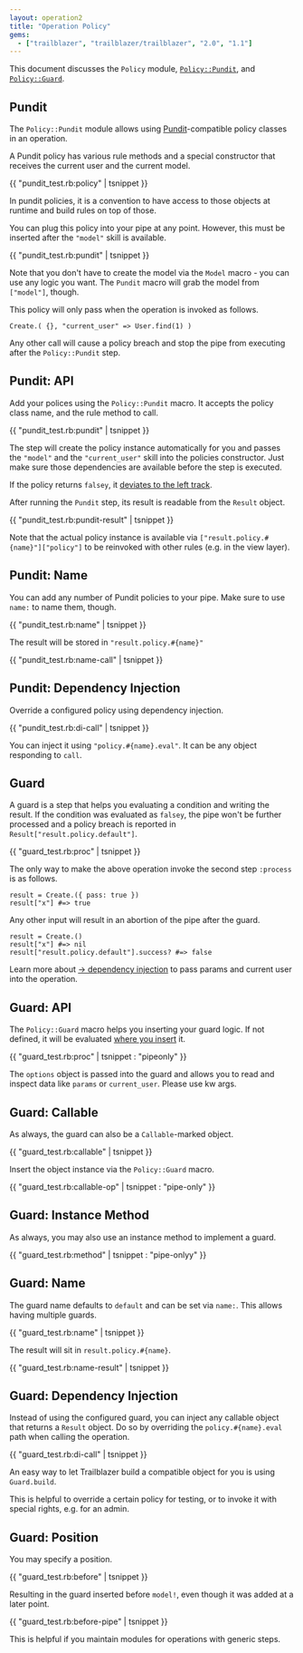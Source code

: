 ```yaml
---
layout: operation2
title: "Operation Policy"
gems:
  - ["trailblazer", "trailblazer/trailblazer", "2.0", "1.1"]
---
```


This document discusses the `Policy` module, [`Policy::Pundit`](#pundit), and [`Policy::Guard`](#guard).

## Pundit

The `Policy::Pundit` module allows using [Pundit](https://github.com/elabs/pundit)-compatible policy classes in an operation.

A Pundit policy has various rule methods and a special constructor that receives the current user and the current model.

{{  "pundit_test.rb:policy" | tsnippet }}

In pundit policies, it is a convention to have access to those objects at runtime and build rules on top of those.

You can plug this policy into your pipe at any point. However, this must be inserted after the `"model"` skill is available.

{{  "pundit_test.rb:pundit" | tsnippet }}

Note that you don't have to create the model via the `Model` macro - you can use any logic you want. The `Pundit` macro will grab the model from `["model"]`, though.

This policy will only pass when the operation is invoked as follows.

    Create.( {}, "current_user" => User.find(1) )

Any other call will cause a policy breach and stop the pipe from executing after the `Policy::Pundit` step.

## Pundit: API

Add your polices using the `Policy::Pundit` macro. It accepts the policy class name, and the rule method to call.

{{  "pundit_test.rb:pundit" | tsnippet }}

The step will create the policy instance automatically for you and passes the `"model"` and the `"current_user"` skill into the policies constructor. Just make sure those dependencies are available before the step is executed.

If the policy returns `falsey`, it [deviates to the left track](api.html#flow-control-step).

After running the `Pundit` step, its result is readable from the `Result` object.

{{  "pundit_test.rb:pundit-result" | tsnippet }}

Note that the actual policy instance is available via `["result.policy.#{name}"]["policy"]` to be reinvoked with other rules (e.g. in the view layer).

## Pundit: Name

You can add any number of Pundit policies to your pipe. Make sure to use `name:` to name them, though.

{{  "pundit_test.rb:name" | tsnippet }}

The result will be stored in `"result.policy.#{name}"`

{{  "pundit_test.rb:name-call" | tsnippet }}

## Pundit: Dependency Injection

Override a configured policy using dependency injection.

{{  "pundit_test.rb:di-call" | tsnippet }}

You can inject it using `"policy.#{name}.eval"`. It can be any object responding to `call`.

## Guard

A guard is a step that helps you evaluating a condition and writing the result. If the condition was evaluated as `falsey`, the pipe won't be further processed and a policy breach is reported in `Result["result.policy.default"]`.

{{  "guard_test.rb:proc" | tsnippet }}

The only way to make the above operation invoke the second step `:process` is as follows.

    result = Create.({ pass: true })
    result["x"] #=> true

Any other input will result in an abortion of the pipe after the guard.

    result = Create.()
    result["x"] #=> nil
    result["result.policy.default"].success? #=> false

Learn more about [→ dependency injection](skill.md) to pass params and current user into the operation.

## Guard: API

The `Policy::Guard` macro helps you inserting your guard logic. If not defined, it will be evaluated [where you insert](#guard-position) it.

{{  "guard_test.rb:proc" | tsnippet : "pipeonly" }}

The `options` object is passed into the guard and allows you to read and inspect data like `params` or `current_user`. Please use kw args.

## Guard: Callable

As always, the guard can also be a `Callable`-marked object.

{{  "guard_test.rb:callable" | tsnippet }}

Insert the object instance via the `Policy::Guard` macro.

{{  "guard_test.rb:callable-op" | tsnippet : "pipe-only" }}

## Guard: Instance Method

As always, you may also use an instance method to implement a guard.

{{  "guard_test.rb:method" | tsnippet : "pipe-onlyy" }}

## Guard: Name

The guard name defaults to `default` and can be set via `name:`. This allows having multiple guards.

{{  "guard_test.rb:name" | tsnippet }}

The result will sit in `result.policy.#{name}`.

{{  "guard_test.rb:name-result" | tsnippet }}

## Guard: Dependency Injection

Instead of using the configured guard, you can inject any callable object that returns a `Result` object. Do so by overriding the `policy.#{name}.eval` path when calling the operation.

{{  "guard_test.rb:di-call" | tsnippet }}

An easy way to let Trailblazer build a compatible object for you is using `Guard.build`.

This is helpful to override a certain policy for testing, or to invoke it with special rights, e.g. for an admin.

## Guard: Position

You may specify a position.

{{  "guard_test.rb:before" | tsnippet }}

Resulting in the guard inserted before `model!`, even though it was added at a later point.

{{  "guard_test.rb:before-pipe" | tsnippet }}

This is helpful if you maintain modules for operations with generic steps.
